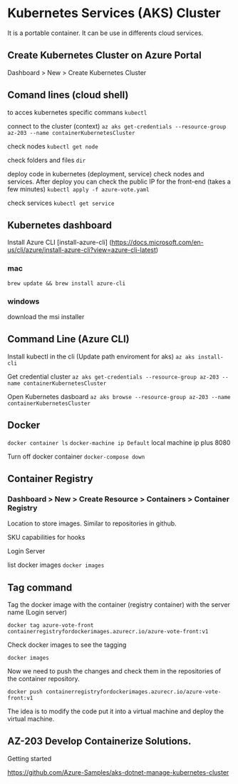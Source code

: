 # Kubernetes Services (AKS) Cluster
It is a portable container.
It can be use in differents cloud services.

## Create Kubernetes Cluster on Azure Portal
Dashboard > New > Create Kubernetes Cluster

## Comand lines (cloud shell)
to acces kubernetes specific commans
`kubectl`

connect to the cluster (context)
`az aks get-credentials --resource-group az-203 --name containerKubernetesCluster`

check nodes
`kubectl get node`

check folders and files
`dir`

deploy code in kubernetes (deployment, service) check nodes and services.
After deploy you can check the public IP for the front-end (takes a few minutes)
`kubectl apply -f azure-vote.yaml`

check services
`kubectl get service`

## Kubernetes dashboard
Install Azure CLI
[install-azure-cli] (https://docs.microsoft.com/en-us/cli/azure/install-azure-cli?view=azure-cli-latest)

### mac
`brew update && brew install azure-cli`

### windows
download the msi installer

## Command Line (Azure CLI)

Install kubectl in the cli
(Update path enviroment for aks)
`az aks install-cli`

Get credential cluster
`az aks get-credentials --resource-group az-203 --name containerKubernetesCluster`

Open Kubernetes dasboard
`az aks browse --resource-group az-203 --name containerKubernetesCluster`

## Docker

`docker container ls`
`docker-machine ip Default`
local machine ip plus 8080

Turn off docker container
`docker-compose down`

## Container Registry

### Dashboard > New > Create Resource > Containers > Container Registry

Location to store images.
Similar to repositories in github.

SKU capabilities for hooks

Login Server

list docker images
`docker images`

## Tag command

Tag the docker image with the container (registry container) with the server name (Login server)

`docker tag azure-vote-front containerregistryfordockerimages.azurecr.io/azure-vote-front:v1`

Check docker images to see the tagging

`docker images`

Now we need to push the changes and check them in the repositories of the container repository.

`docker push containerregistryfordockerimages.azurecr.io/azure-vote-front:v1`

The idea is to modify the code put it into a virtual machine and deploy the virtual machine.

## AZ-203 Develop Containerize Solutions.

Getting started

https://github.com/Azure-Samples/aks-dotnet-manage-kubernetes-cluster














